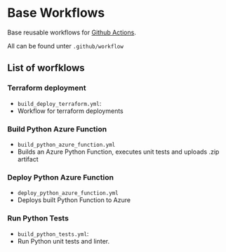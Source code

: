# Base Workflows

Base reusable workflows for [Github Actions](https://docs.github.com/en/actions/using-workflows/reusing-workflows).

All can be found unter `.github/workflow`

## List of worfklows

### Terraform deployment 

  - `build_deploy_terraform.yml`: 
  - Workflow for terraform deployments
  
### Build Python Azure Function

  - `build_python_azure_function.yml`
  - Builds an Azure Python Function, executes unit tests and uploads .zip artifact

### Deploy Python Azure Function

  - `deploy_python_azure_function.yml`
  - Deploys built Python Function to Azure

### Run Python Tests

  - `build_python_tests.yml`:
  - Run Python unit tests and linter.
